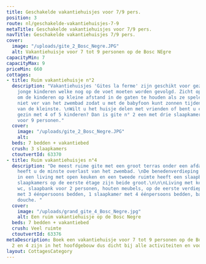 ```yaml
---
title: Geschakelde vakantiehuisjes voor 7/9 pers.
position: 3
route: nl/geschakelde-vakantiehuisjes-7-9
metaTitle: Geschakelde vakantiehuisjes voor 7/9 pers.
navTitle: Geschakelde vakantiehuisjes 7/9 pers.
cover:
  image: "/uploads/gite_2_Bosc_Negre.JPG"
  alt: Vakantiehuisje voor 7 tot 9 personen op de Bosc NEgre
capacityMin: 7
capacityMax: 9
priceMin: 660
cottages:
- title: Ruim vakantiehuisje n°2
  description: "Vakantiehuisjes 'Gites la ferme' zijn geschikt voor gezinnen met meerdere
    jonge kinderen welke nog op de voet moeten worden gevolgd. Zicht op de speeltuin
    om de kinderen op kleine afstand in de gaten te houden als ze spelen met hun vriendjes;
    niet ver van het zwembad zodat u met de babyfoon kunt zonnen tijdens de middagslaapjes
    van de kleinste. \nWilt u het huisje delen met vrienden of bent u een samengesteld
    gezin met 4 of 5 kinderen? Dan is gite n° 2 een met drie slaapkamers goede keuze
    voor 9 personen."
  cover:
    image: "/uploads/gite_2_Bosc_Negre.JPG"
    alt: 
  beds: 7 bedden + vakantiebed
  crush: 3 slaapkamers
  ctoutvertId: 63370
- title: Ruim vakantiehuisjes n°4
  description: "De meest ruime gite met een groot terras onder een afdak. Op dit terras
    heeft u de minste overlast van het zwembad. \nDe benedenverdieping is onderverdeeld
    in een living met open keuken en een tweede ruimte heeft een slaapbank. De twee
    slaapkamers op de eerste étage zijn beide groot.\n\n\nLiving met keuken/kitchenette,
    wc, slaapbank voor 2 personen, houten meubels, op de eerste verdieping : 1 slaapkamer
    met 3 éénpersoons bedden, 1 slaapkamer met 4 éénpersoons bedden, badkamer met
    douche. "
  cover:
    image: "/uploads/grand_gite_4_Bosc_Negre.jpg"
    alt: Een ruim vakantiehuisje op de Bosc Negre
  beds: 7 bedden + vakantiebed
  crush: Veel ruimte
  ctoutvertId: 63376
metaDescription: Boek een vakantiehuisje voor 7 tot 9 personen op de Bosc Negre. Huisje
  2 en 4 zijn in het hoofdgebouw dus dicht bij alle activiteiten en voorzieningen.
layout: CottagesCategory
---
```


